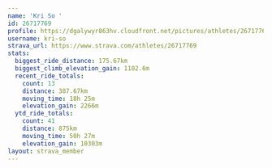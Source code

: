 ```yaml
---
name: 'Kri So '
id: 26717769
profile: https://dgalywyr863hv.cloudfront.net/pictures/athletes/26717769/7761026/14/large.jpg
username: kri-so
strava_url: https://www.strava.com/athletes/26717769
stats:
  biggest_ride_distance: 175.67km
  biggest_climb_elevation_gain: 1102.6m
  recent_ride_totals:
    count: 13
    distance: 387.67km
    moving_time: 18h 25m
    elevation_gain: 2266m
  ytd_ride_totals:
    count: 41
    distance: 875km
    moving_time: 50h 27m
    elevation_gain: 10303m
layout: strava_member
--- 
```

